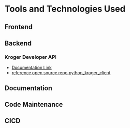 # Tools and Technologies Used

## Frontend

## Backend

### Kroger Developer API
- [Documentation Link](https://developer-ce.kroger.com/documentation)
- [reference open source repo python_kroger_client](https://github.com/jtbricker/python-kroger-client/tree/master/python_kroger_client)

## Documentation

## Code Maintenance

## CICD
